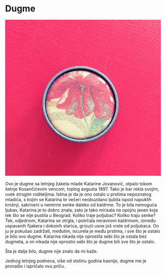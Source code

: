 # Dugme

![](dugme.jpg)

Ovo je dugme sa letnjeg žaketa mlade Katarine Jovanović, otpalo tokom šetnje Kosančićevim vencom, toplog avgusta 1897. Tako je bar rekla svojim, uvek strogim roditeljima. Istina je da je ono ostalo u prstima nepoznatog mladića, s kojim se Katarina te večeri neobuzdano ljubila ispod napuklih krošnji, sakriveni u nemirne senke daleko od kaldrme. To je bila nemoguća ljubav, Katarina je to dobro znala; zato je tako mirisala na opojnu jesen koja tek što se nije pustila u Beograd. Koliko traje poljubac? Koliko traju senke? Tek, odjednom, Katarina se otrgla, i potrčala neravnom kaldrmom, između uspavanih fijakera i dokonih starica, grizući usne još vrele od poljubaca. On ju je pokušao zadržati, međutim, iscurela je među prstima, i sve što je ostalo je bilo ovo dugme. Katarina nikada nije oprostila sebi što je ostala bez dugmeta, a on nikada nije oprostio sebi što je dugme bili sve što je ostalo.

Šta je dalje bilo, dugme nije znalo da mi kaže.

Jednog letnjeg podneva, više  od stotinu godina kasnije, dugme me je pronašlo i ispričalo ovu priču.